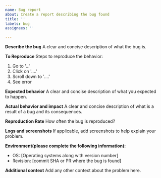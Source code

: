 ```yaml
---
name: Bug report
about: Create a report describing the bug found
title: ''
labels: bug
assignees: ''

---
```


**Describe the bug**
A clear and concise description of what the bug is.

**To Reproduce**
Steps to reproduce the behavior:
1. Go to '...'
2. Click on '....'
3. Scroll down to '....'
4. See error

**Expected behavior**
A clear and concise description of what you expected to happen.

**Actual behavior and impact**
A clear and concise description of what is a result of a bug and
its consequences.

**Reproduction Rate**
How often the bug is reproduced?

**Logs and screenshots**
If applicable, add screenshots to help explain your problem.

**Environment(please complete the following information):**
 - OS: [Operating systems along with version number]
 - Revision: [commit SHA or PR where the bug is found]

**Additional context**
Add any other context about the problem here.
